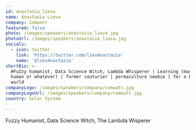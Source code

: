 ```yaml
---
id: anastasia_lieva
name: Anastasia Lieva
company: Comwatt
featured: false
photo: /images/speakers/anastasia_lieva.jpg
photoUrl: /images/speakers/anastasia_lieva.jpg
socials:
  - icon: twitter
    link: 'https://twitter.com/lievAnastazia'
    name: '@lievAnastazia'
shortBio: >-
  #FuZzy humanist, Data Science Witch, Lambda Whisperer | Learning (machine,
  human or whatever) | former couturier | permaculture newbie | for a better
  world
companyLogo: /images/speakers/company/comwatt.jpg
companyLogoUrl: /images/speakers/company/comwatt.jpg
country: Solar System

---
```


Fuzzy Humanist, Data Science Witch, The Lambda Wisperer
